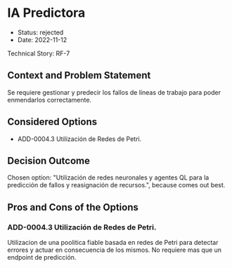 # IA Predictora

* Status: rejected
* Date: 2022-11-12

Technical Story: RF-7

## Context and Problem Statement

Se requiere gestionar y predecir los fallos de líneas de trabajo para poder enmendarlos correctamente.

## Considered Options

* ADD-0004.3 Utilización de Redes de Petri.

## Decision Outcome

Chosen option: "Utilización de redes neuronales y agentes QL para la predicción de fallos y reasignación de recursos.", because comes out best.

## Pros and Cons of the Options

### ADD-0004.3 Utilización de Redes de Petri.

Utilizacion de una poolitica fiable basada en redes de Petri para detectar errores y actuar en consecuencia de los mismos. No requiere mas que un endpoint de predicción.
